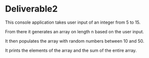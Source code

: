 # Deliverable2

This console application takes user input of an integer from 5 to 15.

From there it generates an array on length n based on the user input.

It then populates the array with random numbers between 10 and 50.

It prints the elements of the array and the sum of the entire array.
